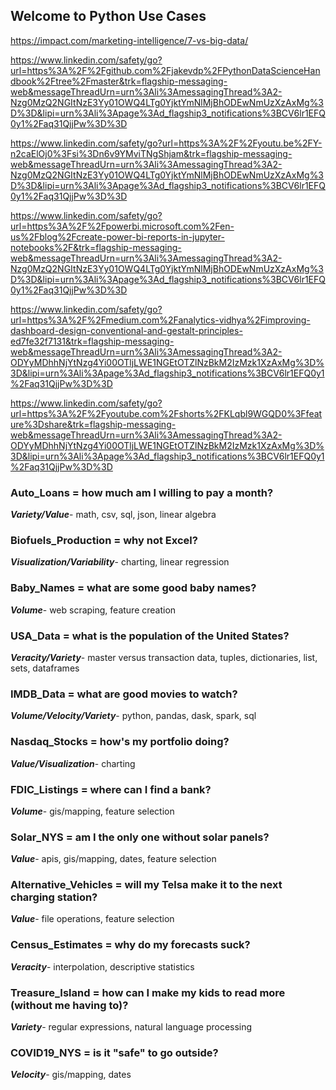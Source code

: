 ## Welcome to Python Use Cases

https://impact.com/marketing-intelligence/7-vs-big-data/

https://www.linkedin.com/safety/go?url=https%3A%2F%2Fgithub.com%2Fjakevdp%2FPythonDataScienceHandbook%2Ftree%2Fmaster&trk=flagship-messaging-web&messageThreadUrn=urn%3Ali%3AmessagingThread%3A2-Nzg0MzQ2NGItNzE3Yy01OWQ4LTg0YjktYmNlMjBhODEwNmUzXzAxMg%3D%3D&lipi=urn%3Ali%3Apage%3Ad_flagship3_notifications%3BCV6lr1EFQ0y1%2Faq31QjjPw%3D%3D

https://www.linkedin.com/safety/go?url=https%3A%2F%2Fyoutu.be%2FY-n2caElOj0%3Fsi%3Dn6v9YMviTNgShjam&trk=flagship-messaging-web&messageThreadUrn=urn%3Ali%3AmessagingThread%3A2-Nzg0MzQ2NGItNzE3Yy01OWQ4LTg0YjktYmNlMjBhODEwNmUzXzAxMg%3D%3D&lipi=urn%3Ali%3Apage%3Ad_flagship3_notifications%3BCV6lr1EFQ0y1%2Faq31QjjPw%3D%3D

https://www.linkedin.com/safety/go?url=https%3A%2F%2Fpowerbi.microsoft.com%2Fen-us%2Fblog%2Fcreate-power-bi-reports-in-jupyter-notebooks%2F&trk=flagship-messaging-web&messageThreadUrn=urn%3Ali%3AmessagingThread%3A2-Nzg0MzQ2NGItNzE3Yy01OWQ4LTg0YjktYmNlMjBhODEwNmUzXzAxMg%3D%3D&lipi=urn%3Ali%3Apage%3Ad_flagship3_notifications%3BCV6lr1EFQ0y1%2Faq31QjjPw%3D%3D

https://www.linkedin.com/safety/go?url=https%3A%2F%2Fmedium.com%2Fanalytics-vidhya%2Fimproving-dashboard-design-conventional-and-gestalt-principles-ed7fe32f7131&trk=flagship-messaging-web&messageThreadUrn=urn%3Ali%3AmessagingThread%3A2-ODYyMDhhNjYtNzg4Yi00OTljLWE1NGEtOTZlNzBkM2IzMzk1XzAxMg%3D%3D&lipi=urn%3Ali%3Apage%3Ad_flagship3_notifications%3BCV6lr1EFQ0y1%2Faq31QjjPw%3D%3D

https://www.linkedin.com/safety/go?url=https%3A%2F%2Fyoutube.com%2Fshorts%2FKLqbl9WGQD0%3Ffeature%3Dshare&trk=flagship-messaging-web&messageThreadUrn=urn%3Ali%3AmessagingThread%3A2-ODYyMDhhNjYtNzg4Yi00OTljLWE1NGEtOTZlNzBkM2IzMzk1XzAxMg%3D%3D&lipi=urn%3Ali%3Apage%3Ad_flagship3_notifications%3BCV6lr1EFQ0y1%2Faq31QjjPw%3D%3D


### Auto_Loans = how much am I willing to pay a month?
***Variety/Value***- math, csv, sql, json, linear algebra
### Biofuels_Production = why not Excel?
***Visualization/Variability***- charting, linear regression
### Baby_Names = what are some good baby names?
***Volume***- web scraping, feature creation
### USA_Data = what is the population of the United States?
***Veracity/Variety***- master versus transaction data, tuples, dictionaries, list, sets, dataframes
### IMDB_Data = what are good movies to watch?
***Volume/Velocity/Variety***- python, pandas, dask, spark, sql
### Nasdaq_Stocks = how's my portfolio doing?
***Value/Visualization***- charting
### FDIC_Listings = where can I find a bank?
***Volume***- gis/mapping, feature selection
### Solar_NYS = am I the only one without solar panels?
***Value***- apis, gis/mapping, dates, feature selection
### Alternative_Vehicles = will my Telsa make it to the next charging station?
***Value***- file operations, feature selection
### Census_Estimates = why do my forecasts suck?
***Veracity***- interpolation, descriptive statistics
### Treasure_Island = how can I make my kids to read more (without me having to)?
***Variety***- regular expressions, natural language processing
### COVID19_NYS = is it "safe" to go outside?
***Velocity***- gis/mapping, dates
